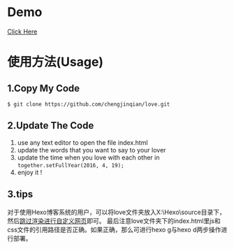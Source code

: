 # Demo
[Click Here](http://force4us.com/love)


# 使用方法(Usage)
## 1.Copy My Code
`$ git clone https://github.com/chengjinqian/love.git`

## 2.Update The Code

1. use any text editor to open the file index.html
2. update the words that you want to say to your lover
3. update the time when you love with each other in `together.setFullYear(2016, 4, 19);`
4. enjoy it !

## 3.tips

对于使用Hexo博客系统的用户，可以将love文件夹放入X:\Hexo\source目录下，然后[跳过渲染进行自定义网页](http://www.jianshu.com/p/f89428fce8d5)即可。
最后注意love文件夹下的index.html里js和css文件的引用路径是否正确。如果正确，那么可进行hexo g与hexo d两步操作进行部署。
